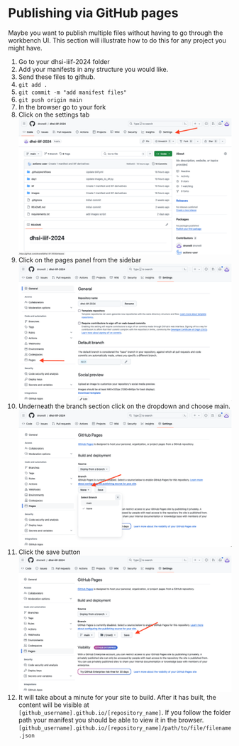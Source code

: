 # Publishing via GitHub pages
Maybe you want to publish multiple files without having to go through the workbench UI. This section will illustrate how to do this for any project you might have.

1. Go to your dhsi-iiif-2024 folder
2. Add your manifests in any structure you would like.
3. Send these files to github.
4. `git add .`
5. `git commit -m "add manifest files"`
6. `git push origin main`
7. In the browser go to your fork
8. Click on the settings tab
![](imgs/1-github-publishing.png)
9. Click on the pages panel from the sidebar
![](imgs/2-github-publishing.png)
10. Underneath the branch section click on the dropdown and choose main.
![](imgs/3-github-publishing.png)
11. Click the save button
![](imgs/4-github-publishing.png)
12. It will take about a minute for your site to build. After it has built, the content will be visible at `[github_username].github.io/[repository_name]`. If you follow the folder path your manifest you should be able to view it in the browser. `[github_username].github.io/[repository_name]/path/to/file/filename.json`